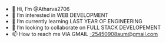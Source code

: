 - 👋 Hi, I’m @Atharva2706
- 👀 I’m interested in WEB DEVELOPMENT
- 🌱 I’m currently learning LAST YEAR OF ENGINEERING
- 💞️ I’m looking to collaborate on FULL STACK DEVELOPEMENT
- 📫 How to reach me VIA GMAIL -25450908aum@gmail.com

<!---
Atharva272001/Atharva272001 is a ✨ special ✨ repository because its `README.md` (this file) appears on your GitHub profile.
You can click the Preview link to take a look at your changes.
--->

